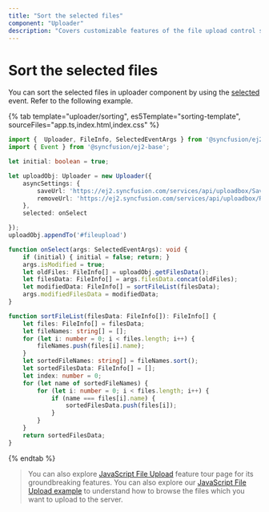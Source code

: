 ```yaml
---
title: "Sort the selected files"
component: "Uploader"
description: "Covers customizable features of the file upload control such as a preview image, invisible upload, progress bar, sort the file list and more."
---
```


# Sort the selected files

You can sort the selected files in uploader component by using the
[selected](../../api/uploader/#selected) event. Refer to the following example.

{% tab template="uploader/sorting", es5Template="sorting-template", sourceFiles="app.ts,index.html,index.css" %}

```typescript
import {  Uploader, FileInfo, SelectedEventArgs } from '@syncfusion/ej2-inputs';
import { Event } from '@syncfusion/ej2-base';

let initial: boolean = true;

let uploadObj: Uploader = new Uploader({
    asyncSettings: {
        saveUrl: 'https://ej2.syncfusion.com/services/api/uploadbox/Save',
        removeUrl: 'https://ej2.syncfusion.com/services/api/uploadbox/Remove'
    },
    selected: onSelect

});
uploadObj.appendTo('#fileupload')

function onSelect(args: SelectedEventArgs): void {
    if (initial) { initial = false; return; }
    args.isModified = true;
    let oldFiles: FileInfo[] = uploadObj.getFilesData();
    let filesData: FileInfo[] = args.filesData.concat(oldFiles);
    let modifiedData: FileInfo[] = sortFileList(filesData);
    args.modifiedFilesData = modifiedData;
}

function sortFileList(filesData: FileInfo[]): FileInfo[] {
    let files: FileInfo[] = filesData;
    let fileNames: string[] = [];
    for (let i: number = 0; i < files.length; i++) {
        fileNames.push(files[i].name);
    }
    let sortedFileNames: string[] = fileNames.sort();
    let sortedFilesData: FileInfo[] = [];
    let index: number = 0;
    for (let name of sortedFileNames) {
        for (let i: number = 0; i < files.length; i++) {
            if (name === files[i].name) {
                sortedFilesData.push(files[i]);
            }
        }
    }
    return sortedFilesData;
}
```

{% endtab %}

> You can also explore [JavaScript File Upload](https://www.syncfusion.com/javascript-ui-controls/js-file-upload) feature tour page for its groundbreaking features. You can also explore our [JavaScript File Upload example](https://ej2.syncfusion.com/demos/#/material/uploader/default.html) to understand how to browse the files which you want to upload to the server.